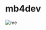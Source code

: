 # mb4dev
![me](https://media.discordapp.net/attachments/1154938887450415185/1305528029027500082/sanglas.png?ex=67335b39&is=673209b9&hm=24242f0ffc3f43211fb67ae6659e1445c23966748261c2f4d82b08dabfdbab1b&=&format=webp&quality=lossless&width=460&height=460)
